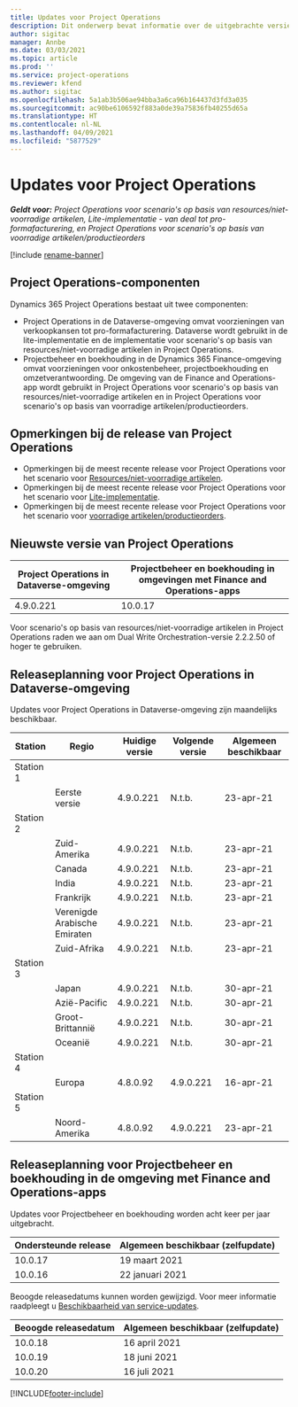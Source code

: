 ```yaml
---
title: Updates voor Project Operations
description: Dit onderwerp bevat informatie over de uitgebrachte versies van Dynamics 365 Project Operations.
author: sigitac
manager: Annbe
ms.date: 03/03/2021
ms.topic: article
ms.prod: ''
ms.service: project-operations
ms.reviewer: kfend
ms.author: sigitac
ms.openlocfilehash: 5a1ab3b506ae94bba3a6ca96b164437d3fd3a035
ms.sourcegitcommit: ac90be6106592f883a0de39a75836fb40255d65a
ms.translationtype: HT
ms.contentlocale: nl-NL
ms.lasthandoff: 04/09/2021
ms.locfileid: "5877529"
---
```

# <a name="project-operations-updates"></a>Updates voor Project Operations

_**Geldt voor:** Project Operations voor scenario's op basis van resources/niet-voorradige artikelen, Lite-implementatie - van deal tot pro-formafacturering, en Project Operations voor scenario's op basis van voorradige artikelen/productieorders_

[!include [rename-banner](~/includes/cc-data-platform-banner.md)]

## <a name="project-operations-components"></a>Project Operations-componenten

Dynamics 365 Project Operations bestaat uit twee componenten:

- Project Operations in de Dataverse-omgeving omvat voorzieningen van verkoopkansen tot pro-formafacturering. Dataverse wordt gebruikt in de lite-implementatie en de implementatie voor scenario's op basis van resources/niet-voorradige artikelen in Project Operations.
- Projectbeheer en boekhouding in de Dynamics 365 Finance-omgeving omvat voorzieningen voor onkostenbeheer, projectboekhouding en omzetverantwoording. De omgeving van de Finance and Operations-app wordt gebruikt in Project Operations voor scenario's op basis van resources/niet-voorradige artikelen en in Project Operations voor scenario's op basis van voorradige artikelen/productieorders.

## <a name="project-operations-release-notes"></a>Opmerkingen bij de release van Project Operations
- Opmerkingen bij de meest recente release voor Project Operations voor het scenario voor [Resources/niet-voorradige artikelen](whats-new-apr-2021-resource-based.md).
- Opmerkingen bij de meest recente release voor Project Operations voor het scenario voor [Lite-implementatie](../pro/whats-new/whats-new-apr-2021-lite.md).
- Opmerkingen bij de meest recente release voor Project Operations voor het scenario voor [voorradige artikelen/productieorders](../prod-pma/whats-new/whats-new-mar-2021-stocked.md).

## <a name="project-operations-latest-version"></a>Nieuwste versie van Project Operations

| Project Operations in Dataverse-omgeving | Projectbeheer en boekhouding in omgevingen met Finance and Operations-apps | 
| --- | --- |
| 4.9.0.221 | 10.0.17 |

Voor scenario's op basis van resources/niet-voorradige artikelen in Project Operations raden we aan om Dual Write Orchestration-versie 2.2.2.50 of hoger te gebruiken.

## <a name="release-schedule-for-project-operations-on-dataverse-environment"></a>Releaseplanning voor Project Operations in Dataverse-omgeving

Updates voor Project Operations in Dataverse-omgeving zijn maandelijks beschikbaar. 

| Station   | Regio        | Huidige versie | Volgende versie | Algemeen beschikbaar |
|-----------|---------------|-----------------|--------------|---------------------|
| Station 1 |   &nbsp;      |    &nbsp;       | &nbsp;       |      &nbsp;         |
|   &nbsp;  | Eerste versie |  4.9.0.221       | N.t.b.     | 23-apr-21           |
| Station 2 |   &nbsp;      |    &nbsp;       | &nbsp;       |      &nbsp;         |
|   &nbsp;  | Zuid-Amerika |  4.9.0.221       | N.t.b.     | 23-apr-21           |
|    &nbsp; | Canada        |  4.9.0.221       | N.t.b.     | 23-apr-21           |
|   &nbsp;  | India         |  4.9.0.221       | N.t.b.     | 23-apr-21           |
|   &nbsp;  | Frankrijk         |  4.9.0.221       | N.t.b.     | 23-apr-21           |
|   &nbsp;  | Verenigde Arabische Emiraten         |  4.9.0.221       | N.t.b.     | 23-apr-21           |
|   &nbsp;  | Zuid-Afrika         |  4.9.0.221       | N.t.b.     | 23-apr-21           |
| Station 3  |      &nbsp;   |     &nbsp;      |     &nbsp;   |      &nbsp;         |
|   &nbsp;  | Japan         |  4.9.0.221       | N.t.b.     | 30-apr-21           |
|   &nbsp;  | Azië-Pacific  |  4.9.0.221       | N.t.b.     | 30-apr-21           |
|   &nbsp;  | Groot-Brittannië |  4.9.0.221       | N.t.b.     | 30-apr-21           |
|   &nbsp;  | Oceanië       |  4.9.0.221       | N.t.b.     | 30-apr-21           |
| Station 4 |     &nbsp;    |     &nbsp;      |     &nbsp;   |      &nbsp;         |
|   &nbsp;  | Europa        |  4.8.0.92       | 4.9.0.221     | 16-apr-21           |
| Station 5 |     &nbsp;    |     &nbsp;      |     &nbsp;   |      &nbsp;         |
|   &nbsp;  | Noord-Amerika |  4.8.0.92       | 4.9.0.221     | 23-apr-21           |

## <a name="release-schedule-for-project-management-and-accounting-in-the-finance-and-operations-apps-environment"></a>Releaseplanning voor Projectbeheer en boekhouding in de omgeving met Finance and Operations-apps

Updates voor Projectbeheer en boekhouding worden acht keer per jaar uitgebracht.

| Ondersteunde release | Algemeen beschikbaar (zelfupdate) |
| --- | --- |
| 10.0.17 | 19 maart 2021 |
| 10.0.16 | 22 januari 2021 |


Beoogde releasedatums kunnen worden gewijzigd. Voor meer informatie raadpleegt u [Beschikbaarheid van service-updates](https://docs.microsoft.com/dynamics365/fin-ops-core/fin-ops/get-started/public-preview-releases?toc=/dynamics365/finance/toc.json).

| Beoogde releasedatum | Algemeen beschikbaar (zelfupdate) |
| --- | --- |
| 10.0.18 | 16 april 2021 |
| 10.0.19 | 18 juni 2021 |
| 10.0.20 | 16 juli 2021 |


[!INCLUDE[footer-include](../includes/footer-banner.md)]
